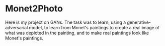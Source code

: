 # Monet2Photo
Here is my project on GANs. The task was to learn, using a generative-adversarial model, to learn from Monet's paintings to create a real image of what was depicted in the painting, and to make real paintings look like Monet's paintings.
